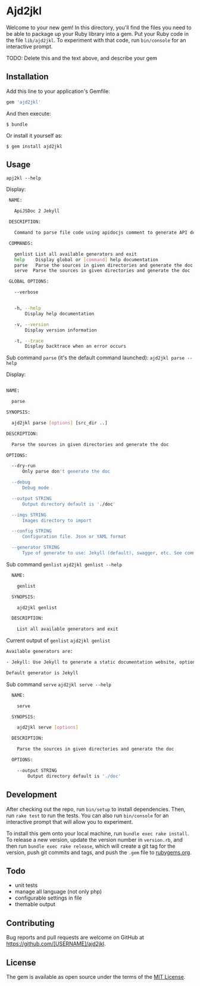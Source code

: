 # Ajd2jkl

Welcome to your new gem! In this directory, you'll find the files you need to be able to package up your Ruby library into a gem. Put your Ruby code in the file `lib/ajd2jkl`. To experiment with that code, run `bin/console` for an interactive prompt.

TODO: Delete this and the text above, and describe your gem

## Installation

Add this line to your application's Gemfile:

```ruby
gem 'ajd2jkl'
```

And then execute:

    $ bundle

Or install it yourself as:

    $ gem install ajd2jkl

## Usage
```apj2kl --help```

Display:

```bash
 NAME:

   ApiJSDoc 2 Jekyll

 DESCRIPTION:

   Command to parse file code using apidocjs comment to generate API docs in Jekyll format

 COMMANDS:

   genlist List all available generators and exit
   help    Display global or [command] help documentation
   parse   Parse the sources in given directories and generate the doc
   serve  Parse the sources in given directories and generate the doc

 GLOBAL OPTIONS:

   --verbose


   -h, --help
       Display help documentation

   -v, --version
       Display version information

   -t, --trace
       Display backtrace when an error occurs
```

Sub command `parse` (it's the default command launched):
```ajd2jkl parse --help```

Display:

```bash

NAME:

  parse

SYNOPSIS:

  ajd2jkl parse [options] [src_dir ..]

DESCRIPTION:

  Parse the sources in given directories and generate the doc

OPTIONS:

  --dry-run
      Only parse don't generate the doc

  --debug
      Debug mode

  --output STRING
      Output directory default is './doc'

  --imgs STRING
      Images directory to import

  --config STRING
      Configuration file. Json or YAML format

  --generator STRING
      Type of generate to use: Jekyll (default), swagger, etc. See command genlist for list of available generators
```

Sub command `genlist`
```ajd2jkl genlist --help```

```bash
  NAME:

    genlist

  SYNOPSIS:

    ajd2jkl genlist

  DESCRIPTION:

    List all available generators and exit
```

Current output of `genlist`
```ajd2jkl genlist```

```bash
Available generators are:

- Jekyll: Use Jekyll to generate a static documentation website, option: jekyll

Default generator is Jekyll
```

Sub command `serve`
```ajd2jkl serve --help```

```bash
  NAME:

    serve

  SYNOPSIS:

    ajd2jkl serve [options]

  DESCRIPTION:

    Parse the sources in given directories and generate the doc

  OPTIONS:

    --output STRING
        Output directory default is './doc'
```

## Development

After checking out the repo, run `bin/setup` to install dependencies. Then, run `rake test` to run the tests. You can also run `bin/console` for an interactive prompt that will allow you to experiment.

To install this gem onto your local machine, run `bundle exec rake install`. To release a new version, update the version number in `version.rb`, and then run `bundle exec rake release`, which will create a git tag for the version, push git commits and tags, and push the `.gem` file to [rubygems.org](https://rubygems.org).

## Todo

- unit tests
- manage all language (not only php)
- configurable settings in file
- themable output

## Contributing

Bug reports and pull requests are welcome on GitHub at https://github.com/[USERNAME]/ajd2jkl.


## License

The gem is available as open source under the terms of the [MIT License](http://opensource.org/licenses/MIT).
